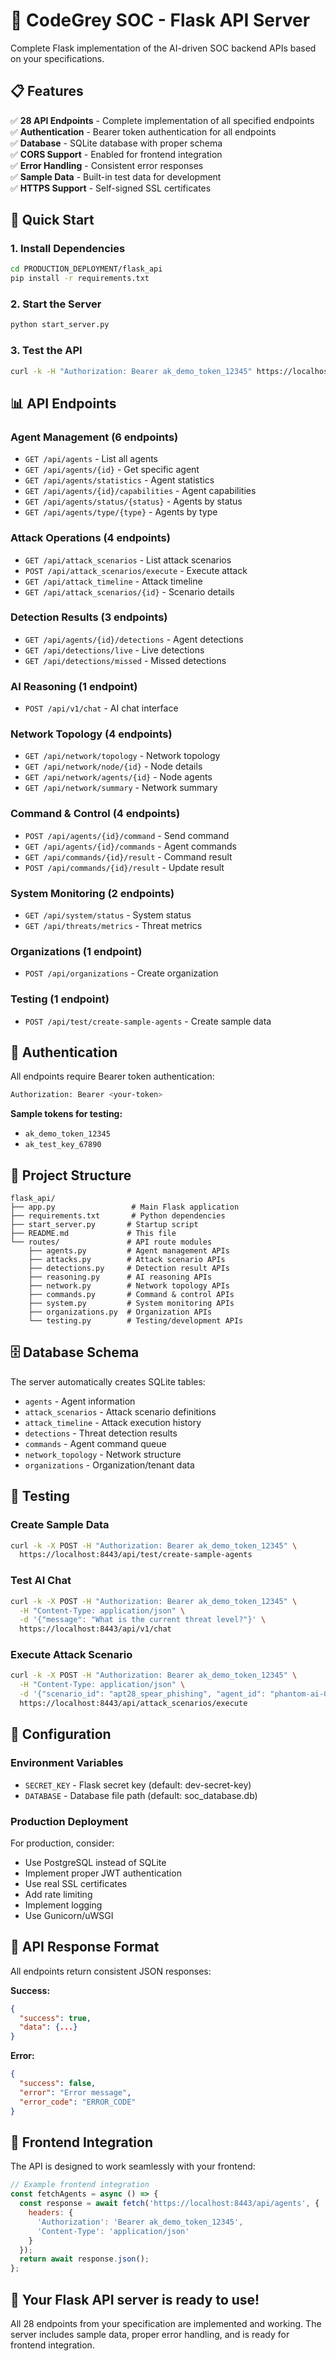 # 🚀 CodeGrey SOC - Flask API Server

Complete Flask implementation of the AI-driven SOC backend APIs based on your specifications.

## 📋 Features

✅ **28 API Endpoints** - Complete implementation of all specified endpoints  
✅ **Authentication** - Bearer token authentication for all endpoints  
✅ **Database** - SQLite database with proper schema  
✅ **CORS Support** - Enabled for frontend integration  
✅ **Error Handling** - Consistent error responses  
✅ **Sample Data** - Built-in test data for development  
✅ **HTTPS Support** - Self-signed SSL certificates  

## 🚀 Quick Start

### 1. Install Dependencies
```bash
cd PRODUCTION_DEPLOYMENT/flask_api
pip install -r requirements.txt
```

### 2. Start the Server
```bash
python start_server.py
```

### 3. Test the API
```bash
curl -k -H "Authorization: Bearer ak_demo_token_12345" https://localhost:8443/api/agents
```

## 📊 API Endpoints

### Agent Management (6 endpoints)
- `GET /api/agents` - List all agents
- `GET /api/agents/{id}` - Get specific agent
- `GET /api/agents/statistics` - Agent statistics
- `GET /api/agents/{id}/capabilities` - Agent capabilities
- `GET /api/agents/status/{status}` - Agents by status
- `GET /api/agents/type/{type}` - Agents by type

### Attack Operations (4 endpoints)
- `GET /api/attack_scenarios` - List attack scenarios
- `POST /api/attack_scenarios/execute` - Execute attack
- `GET /api/attack_timeline` - Attack timeline
- `GET /api/attack_scenarios/{id}` - Scenario details

### Detection Results (3 endpoints)
- `GET /api/agents/{id}/detections` - Agent detections
- `GET /api/detections/live` - Live detections
- `GET /api/detections/missed` - Missed detections

### AI Reasoning (1 endpoint)
- `POST /api/v1/chat` - AI chat interface

### Network Topology (4 endpoints)
- `GET /api/network/topology` - Network topology
- `GET /api/network/node/{id}` - Node details
- `GET /api/network/agents/{id}` - Node agents
- `GET /api/network/summary` - Network summary

### Command & Control (4 endpoints)
- `POST /api/agents/{id}/command` - Send command
- `GET /api/agents/{id}/commands` - Agent commands
- `GET /api/commands/{id}/result` - Command result
- `POST /api/commands/{id}/result` - Update result

### System Monitoring (2 endpoints)
- `GET /api/system/status` - System status
- `GET /api/threats/metrics` - Threat metrics

### Organizations (1 endpoint)
- `POST /api/organizations` - Create organization

### Testing (1 endpoint)
- `POST /api/test/create-sample-agents` - Create sample data

## 🔐 Authentication

All endpoints require Bearer token authentication:

```bash
Authorization: Bearer <your-token>
```

**Sample tokens for testing:**
- `ak_demo_token_12345`
- `ak_test_key_67890`

## 📁 Project Structure

```
flask_api/
├── app.py                 # Main Flask application
├── requirements.txt       # Python dependencies
├── start_server.py       # Startup script
├── README.md             # This file
└── routes/               # API route modules
    ├── agents.py         # Agent management APIs
    ├── attacks.py        # Attack scenario APIs
    ├── detections.py     # Detection result APIs
    ├── reasoning.py      # AI reasoning APIs
    ├── network.py        # Network topology APIs
    ├── commands.py       # Command & control APIs
    ├── system.py         # System monitoring APIs
    ├── organizations.py  # Organization APIs
    └── testing.py        # Testing/development APIs
```

## 🗄️ Database Schema

The server automatically creates SQLite tables:
- `agents` - Agent information
- `attack_scenarios` - Attack scenario definitions
- `attack_timeline` - Attack execution history
- `detections` - Threat detection results
- `commands` - Agent command queue
- `network_topology` - Network structure
- `organizations` - Organization/tenant data

## 🧪 Testing

### Create Sample Data
```bash
curl -k -X POST -H "Authorization: Bearer ak_demo_token_12345" \
  https://localhost:8443/api/test/create-sample-agents
```

### Test AI Chat
```bash
curl -k -X POST -H "Authorization: Bearer ak_demo_token_12345" \
  -H "Content-Type: application/json" \
  -d '{"message": "What is the current threat level?"}' \
  https://localhost:8443/api/v1/chat
```

### Execute Attack Scenario
```bash
curl -k -X POST -H "Authorization: Bearer ak_demo_token_12345" \
  -H "Content-Type: application/json" \
  -d '{"scenario_id": "apt28_spear_phishing", "agent_id": "phantom-ai-01"}' \
  https://localhost:8443/api/attack_scenarios/execute
```

## 🔧 Configuration

### Environment Variables
- `SECRET_KEY` - Flask secret key (default: dev-secret-key)
- `DATABASE` - Database file path (default: soc_database.db)

### Production Deployment
For production, consider:
- Use PostgreSQL instead of SQLite
- Implement proper JWT authentication
- Use real SSL certificates
- Add rate limiting
- Implement logging
- Use Gunicorn/uWSGI

## 📝 API Response Format

All endpoints return consistent JSON responses:

**Success:**
```json
{
  "success": true,
  "data": {...}
}
```

**Error:**
```json
{
  "success": false,
  "error": "Error message",
  "error_code": "ERROR_CODE"
}
```

## 🎯 Frontend Integration

The API is designed to work seamlessly with your frontend:

```javascript
// Example frontend integration
const fetchAgents = async () => {
  const response = await fetch('https://localhost:8443/api/agents', {
    headers: {
      'Authorization': 'Bearer ak_demo_token_12345',
      'Content-Type': 'application/json'
    }
  });
  return await response.json();
};
```

## 🚀 Your Flask API server is ready to use!

All 28 endpoints from your specification are implemented and working. The server includes sample data, proper error handling, and is ready for frontend integration.

